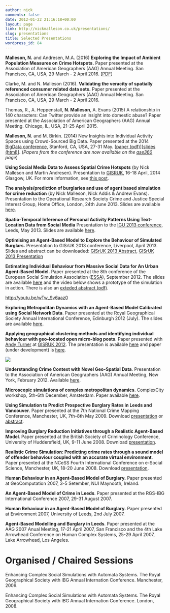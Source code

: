```yaml
---
author: nick
comments: false
date: 2012-01-22 21:16:18+00:00
layout: page
link: http://nickmalleson.co.uk/presentations/
slug: presentations
title: Selected Presentations
wordpress_id: 84
---
```


**Malleson, N.** and Andresen, M.A. (2016) **Exploring the Impact of Ambient Population Measures on Crime Hotspots.** Paper presented at the Association of American Geographers (AAG) Annual Meeting. San Francisco, CA, USA, 29 March - 2 April 2016. [[PDF](http://nickmalleson.co.uk/wp-content/uploads/2016/04/aag-ambientcrime3-v2.pdf)]

Clarke, M. and N. Malleson (2016). **Validating the veracity of spatially referenced consumer related data sets.** Paper presented at the Association of American Geographers (AAG) Annual Meeting. San Francisco, CA, USA, 29 March - 2 April 2016.

Thomas, R., A. Heppenstall, **N. Malleson**, A. Evans (2015) A relationship in 140 characters: Can Twitter provide an insight into domestic abuse? Paper presented at the Association of American Geographers (AAG) Annual Meeting. Chicago, IL, USA, 21-25 April 2015.

**Malleson, N.** and M. Birkin. (2014) New Insights into Individual Activity Spaces using Crowd-Sourced Big Data. Paper presented at the 2014 [BigData conference,](http://www.scienceengineering.org/ase/conference/2014/bigdata/sanjose/website/) Stanford, CA, USA, 27-31 May. [[paper (pdf)](http://nickmalleson.co.uk/wp-content/uploads/2014/05/bigdata-stanford-final.pdf)][[slides (html)](http://nickmalleson.co.uk/html/presentations/2014-05-BigData)]. (_Papers from the conference are now available on the [ase360](http://www.ase360.org/handle/123456789/24) page_)



**Using Social Media Data to Assess Spatial Crime Hotspots** (by Nick Malleson and Martin Andresen). Presentation to [GISRUK](http://www.glasgow.ac.uk/gisruk), 16-18 April, 2014 Glasgow, UK. For more information, see [this post](http://nickmalleson.co.uk/2014/04/gisruk2014-presentation-using-social-media-data-to-assess-spatial-crime-hotspots/).

**The analysis/prediction of burglaries and use of agent based simulation for crime reduction** (by Nick Malleson, Nick Addis & Andrew Evans). Presentation to the Operational Research Society Crime and Justice Special Interest Group, Home Office, London, 24th June 2013. Slides are available [here](http://nickmalleson.co.uk/wp-content/uploads/2013/07/home_office_presentation-june13.pdf).



**Spatio-Temporal Inference of Personal Activity Patterns Using Text-Location Data from Social Media** Presentation to the [IGU 2013 conference](http://www.geog.leeds.ac.uk/research/events/conferences/applied-gis-and-spatial-modelling/), Leeds, May 2013. Slides are available [here](http://nickmalleson.co.uk/2013/06/igu-presentation-spatio-temporal-text-mining/).

**Optimising an Agent-Based Model to Explore the Behaviour of Simulated Burglars.** Presentation to GISrUK 2013 conference, Liverpool, April 2013. Slides and abstract can be downloaded: [GISrUK 2013 Abstract](http://nickmalleson.co.uk/wp-content/uploads/2012/01/Malleson_GISRUK2013-final.pdf), [GISrUK 2013 Presentation](http://nickmalleson.co.uk/wp-content/uploads/2013/04/gisruk_presentation.pdf)

**Estimating Individual Behaviour from Massive Social Data for An Urban Agent-Based Model.** Paper presented at the 8th conference of the European Social Simulation Association ([ESSA](http://www.essa2012.org/)), September 2012. The slides are available [here](http://nickmalleson.co.uk/wp-content/uploads/2012/09/essa_2012-blog.pptx) and the video below shows a prototype of the simulation in action. There is also an [exteded abstract (pdf)](http://nickmalleson.co.uk/wp-content/uploads/2012/01/essa.pdf).

http://youtu.be/wTw_Sv6aaz0

**Exploring Metropolitan Dynamics with an Agent-Based Model Calibrated using Social Network Data**. Paper presented at the Royal Geographical Society Annual International Conference, Edinburgh 2012 (July). The slides are available [here](http://nickmalleson.co.uk/wp-content/uploads/2012/01/rgs_2012.pptx).

**Applying geographical clustering methods and identifying individual behaviour with geo-located open micro-blog posts**. Paper presented with [Andy Turner](http://www.geog.leeds.ac.uk/people/a.turner/) at [GISRUK 2012](http://www.lancs.ac.uk/gisruk2012/). The presentation is available [here](https://docs.google.com/presentation/d/1QOBokN3qqvC5gRceRAmBJV12B16PJSz36_xDmGG2kTA/edit) and paper (under development) is [here](https://docs.google.com/document/d/1yaRBUwJy8Cb3JWlN-fJOZZRN1JnXvpdWzhRDstqwsoI/edit).

[![](http://nickmalleson.co.uk/wp-content/uploads/2012/01/tweets_overview-179x300.jpg)](http://nickmalleson.co.uk/wp-content/uploads/2012/01/tweets_overview.jpg)

**Understanding Crime Context with Novel Geo-Spatial Data**. Presentation to the Association of American Geographers (AAG) Annual Meeting, New York, February 2012. Available [here](http://nickmalleson.co.uk/wp-content/uploads/2012/05/aag_2012.pdf).

**Microscopic simulations of complex metropolitan dynamics**. ComplexCity workshop, 5th-6th December, Amsterdam. Paper available [here](http://www.geog.leeds.ac.uk/typo3/https://www.geog.leeds.ac.uk/fileadmin/downloads/school/people/postgrads/n.malleson/complex_city_paper.pdf).

**Using Simulation to Predict Prospective Burglary Rates in Leeds and Vancouver**. Paper presented at the 7th National Crime Mapping Conference, Manchester, UK, 7th-8th May 2009. Download [presentation](http://www.geog.leeds.ac.uk/fileadmin/downloads/school/people/postgrads/n.malleson/crime_mapping09.pdf) or [abstract](http://www.geog.leeds.ac.uk/fileadmin/downloads/school/people/postgrads/n.malleson/crime_mapping09_abstract.pdf).

**Improving Burglary Reduction Initiatives through a Realistic Agent-Based Model**. Paper presented at the British Society of Criminology Conference, University of Huddersfield, UK, 9-11 June 2008. Download [presentation](http://www.geog.leeds.ac.uk/fileadmin/downloads/school/people/postgrads/n.malleson/bsc_talk08.pdf).

**Realistic Crime Simulation: Predicting crime rates through a sound model of offender behaviour coupled with an accurate virtual environment**. Paper presented at the NCeSS Fourth International Conference on e-Social Science, Manchester, UK, 18-20 June 2008. Download [presentation](http://www.geog.leeds.ac.uk/fileadmin/downloads/school/people/postgrads/n.malleson/ncess_talk08.pdf).

**Human Behaviour in an Agent-Based Model of Burglary.** Paper presented at GeoComputation 2007, 3-5 Setember, NUI Maynooth, Ireland.

**An Agent-Based Model of Crime in Leeds**. Paper presented at the RGS-IBG International Conference 2007, 29-31 August 2007.

**Human Behaviour in an Agent-Based Model of Burglary.** Paper presented at Environment 2007, University of Leeds, 2nd July 2007.

**Agent-Based Modelling and Burglary in Leeds**. Paper presented at the AAG 2007 Anual Meeting, 17-21 April 2007, San Francisco and the 4th Lake Arrowhead Conference on Human Complex Systems, 25-29 April 2007, Lake Arrowhead, Los Angeles.


# Organised / Chaired Sessions


Enhancing Complex Social Simulations with Automata Systems. The Royal Geographical Society with IBG Annual Internation Conference. Manchester, 2009.

Enhancing Complex Social Simulations with Automata Systems. The Royal Geographical Society with IBG Annual Internation Conference. London, 2008.
